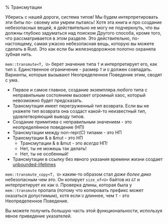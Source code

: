 % Трансмутации

Уберись с нашей дороги, система типов! Мы будем интерпретировать эти биты по-
своему или умрем пытаясь! Хотя эта книга и про создание небезопасных вещей, я
действительно не могу не подчеркнуть, что вы должны глубоко задуматься над
поиском Другого способа, кроме того, что рассматривается в этом разделе. Это
действительно, по-настоящему, самая ужасно небезопасная вещь, которую вы можете
сделать в Rust. Это как если бы железнодорожное полотно охраняла зубная нить.

`mem::transmute<T, U>` берет значение типа `T` и интерпретирует его, как тип `U`. 
Единственное ограничение - размер `T` и `U` должен совпадать. Варианты, которые 
вызывают Неопределенное Поведение этим, сводят с ума.

* Первое и самое главное, создание экземпляра *любого* типа с неправильным 
состоянием вызовет огромный хаос, который невозможно будет предсказать.
* Трансмутация имеет перегруженный тип возврата. Если вы не укажете тип возврата
 она создаст какой-то неизвестный тип, удовлетворяющий выводу типов.
* Создание примитива с неправильным значением - это неопределённое поведение (НП)
* Трансмутации между non-repr(C) типами - это НП
* Трансмутации & в &mut - это НП
    * Трансмутации & в &mut - это *всегда* НП!
    * Нет, ты не можешь так делать!
    * Нет, ты не особенный!
* Трансмутации в ссылку без явного указания времени жизни создает [unbounded-lifetimes]

`mem::transmute_copy<T, U>` каким-то образом стал *даже более дико* небезопасным
 чем это. Он копирует `size_of<U>` байтов из `&T` и интерпретирует их как `U`. 
 Проверка длины, которая была у `mem::transmute` пропала (потому что копировать 
 префикс может оказаться допустимым), хотя если `U` длиннее, чем `T` - это 
  Неопределенное Поведение.

Вы можете получить большую часть этой функциональности, используя явное
приведение указателей.


[unbounded-lifetimes]: unbounded-lifetimes.md
